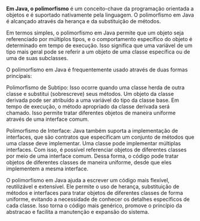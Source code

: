 
**Em Java, o polimorfismo** é um conceito-chave da programação orientada a objetos e é suportado nativamente pela 
linguagem. O polimorfismo em Java é alcançado através da herança e da substituição de métodos.

Em termos simples, o polimorfismo em Java permite que um objeto seja referenciado por múltiplos tipos, e o 
comportamento específico do objeto é determinado em tempo de execução. Isso significa que uma variável de um tipo 
mais geral pode se referir a um objeto de uma classe específica ou de uma de suas subclasses.

O polimorfismo em Java é frequentemente usado através de duas formas principais:

Polimorfismo de Subtipo: Isso ocorre quando uma classe herda de outra classe e substitui (sobrescreve) seus métodos. 
Um objeto da classe derivada pode ser atribuído a uma variável do tipo da classe base. Em tempo de execução, o método 
apropriado da classe derivada será chamado. Isso permite tratar diferentes objetos de maneira uniforme através de uma 
interface comum.

Polimorfismo de Interface: Java também suporta a implementação de interfaces, que são contratos que especificam um 
conjunto de métodos que uma classe deve implementar. Uma classe pode implementar múltiplas interfaces. Com isso, é 
possível referenciar objetos de diferentes classes por meio de uma interface comum. Dessa forma, o código pode tratar 
objetos de diferentes classes de maneira uniforme, desde que eles implementem a mesma interface.

O polimorfismo em Java ajuda a escrever um código mais flexível, reutilizável e extensível. Ele permite o uso de 
herança, substituição de métodos e interfaces para tratar objetos de diferentes classes de forma uniforme, evitando 
a necessidade de conhecer os detalhes específicos de cada classe. Isso torna o código mais genérico, promove o 
princípio da abstracao e facilita a manutenção e expansão do sistema.